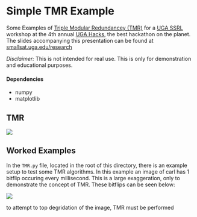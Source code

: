 # Simple TMR Example
Some Examples of [Triple Modular Redundancey (TMR)](https://en.wikipedia.org/wiki/Triple_modular_redundancy) for a [UGA SSRL](smallsat.uga.edu) workshop at the 4th annual [UGA Hacks](https://ugahacks.com/), the best hackathon on the planet. The slides accompanying this presentation can be found at [smallsat.uga.edu/research](smallsat.uga.edu/research)

_Disclaimer:_ This is not intended for real use. This is only for demonstration and educational purposes.

#### Dependencies
- numpy
- matplotlib

## TMR

![](https://github.com/piepieninja/simpleTMRexample/blob/master/img/Majority_Logic.png)

## Worked Examples

In the `TMR.py` file, located in the root of this directory, there is an example setup to test some TMR algorithms. In this example an image of carl has 1 bitflip occuring every millisecond. This is a large exaggeration, only to demonstrate the concept of TMR. These bitflips can be seen below:

![](https://github.com/piepieninja/simpleTMRexample/blob/master/img/animation.gif)

to attempt to top degridation of the image, TMR must be performed
